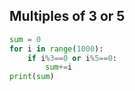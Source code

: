 ## Multiples of 3 or 5
```python
sum = 0
for i in range(1000):
    if i%3==0 or i%5==0:
        sum+=i
print(sum)

```
